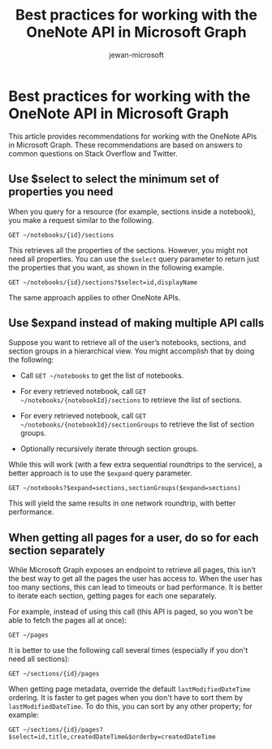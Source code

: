 ﻿---
title: "Best practices for working with the OneNote API in Microsoft Graph"
description: "This article provides recommendations for working with the OneNote APIs in Microsoft Graph. These recommendations are based on answers to common questions on Stack Overflow and Twitter."
author: "jewan-microsoft"
localization_priority: Normal
ms.prod: "onenote"
---

# Best practices for working with the OneNote API in Microsoft Graph

This article provides recommendations for working with the OneNote APIs in Microsoft Graph. These recommendations are based on answers to common questions on Stack Overflow and Twitter.

## Use $select to select the minimum set of properties you need

When you query for a resource (for example, sections inside a notebook), you make a request similar to the following.

```http
GET ~/notebooks/{id}/sections
```

This retrieves all the properties of the sections. However, you might not need all properties. You can use the `$select` query parameter to return just the properties that you want, as shown in the following example.

```http
GET ~/notebooks/{id}/sections?$select=id,displayName
```

The same approach applies to other OneNote APIs.

## Use $expand instead of making multiple API calls

Suppose you want to retrieve all of the user’s notebooks, sections, and section groups in a hierarchical view. You might accomplish that by doing the following:

* Call `GET ~/notebooks` to get the list of notebooks.

* For every retrieved notebook, call `GET ~/notebooks/{notebookId}/sections` to retrieve the list of sections.

* For every retrieved notebook, call `GET ~/notebooks/{notebookId}/sectionGroups` to retrieve the list of section groups.

* Optionally recursively iterate through section groups.

While this will work (with a few extra sequential roundtrips to the service), a better approach is to use the `$expand` query parameter. 

```http
GET ~/notebooks?$expand=sections,sectionGroups($expand=sections)
```

This will yield the same results in one network roundtrip, with better performance.

## When getting all pages for a user, do so for each section separately

While Microsoft Graph exposes an endpoint to retrieve all pages, this isn't the best way to get all the pages the user has access to. When the user has too many sections, this can lead to timeouts or bad performance. It is better to iterate each section, getting pages for each one separately.

For example, instead of using this call (this API is paged, so you won't be able to fetch the pages all at once):

```http
GET ~/pages
```

It is better to use the following call several times (especially if you don't need all sections):

```http
GET ~/sections/{id}/pages
```

When getting page metadata, override the default `lastModifiedDateTime` ordering. It is faster to get pages when you don't have to sort them by `lastModifiedDateTime`. To do this, you can sort by any other property; for example:

```http
GET ~/sections/{id}/pages?$select=id,title,createdDateTime&$orderby=createdDateTime
```
